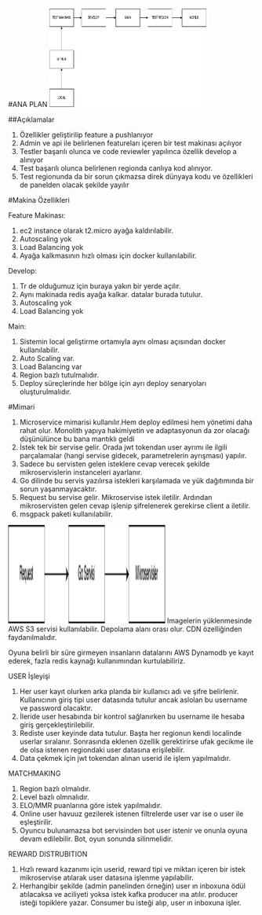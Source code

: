 #ANA PLAN
<img src="images/ana_isleyis.png" width="320" height="200">

##Açıklamalar
1. Özellikler geliştirilip feature a pushlanıyor
2. Admin ve api ile belirlenen featureları içeren bir test makinası açılıyor
3. Testler başarılı olunca ve code reviewler yapılınca özellik develop a alınıyor
4. Test başarılı olunca belirlenen regionda canlıya kod alınıyor.
5. Test regionunda da bir sorun çıkmazsa direk dünyaya kodu ve özellikleri de panelden olacak şekilde yayılır


#Makina Özellikleri

Feature Makinası: 
1. ec2 instance olarak t2.micro ayağa kaldırılabilir.
2. Autoscaling yok
3. Load Balancing yok
4. Ayağa kalkmasının hızlı olması için docker kullanılabilir.

Develop:
1. Tr de olduğumuz için buraya yakın bir yerde açılır.
2. Aynı makinada redis ayağa kalkar. datalar burada tutulur.
3. Autoscaling yok
4. Load Balancing yok

Main: 
1. Sistemin local geliştirme ortamıyla aynı olması açısından docker kullanılabilir.
2. Auto Scaling var.
3. Load Balancing var
4. Region bazlı tutulmalıdır.
5. Deploy süreçlerinde her bölge için ayrı deploy senaryoları oluşturulmalıdır.


#Mimari
1. Microservice mimarisi kullanılır.Hem deploy edilmesi hem yönetimi daha rahat olur. Monolith yapıya hakimiyetin ve adaptasyonun da zor olacağı düşünülünce bu bana mantıklı geldi
2. İstek tek bir servise gelir. Orada jwt tokendan user ayrımı ile ilgili parçalamalar (hangi servise gidecek, parametrelerin ayrışması) yapılır. 
3. Sadece bu servisten gelen isteklere cevap verecek şekilde mikroservislerin instanceleri ayarlanır.
4. Go dilinde bu servis yazılırsa istekleri karşılamada ve yük dağıtımında bir sorun yaşanmayacaktır.
5. Request bu servise gelir. Mikroservise istek iletilir. Ardından mikroservisten gelen cevap işlenip şifrelenerek gerekirse client a iletilir.
6. msgpack paketi kullanılabilir.

<img src="images/ana_plan.png" width="320" height="200">
Imagelerin yüklenmesinde AWS S3 servisi kullanılabilir. Depolama alanı orası olur. CDN özelliğinden faydanılmalıdır.

Oyuna belirli bir süre girmeyen insanların datalarını AWS Dynamodb ye kayıt ederek, fazla redis kaynağı kullanımından kurtulabiliriz.

USER İşleyişi
1. Her user kayıt olurken arka planda bir kullanıcı adı ve şifre belirlenir. Kullanıcının giriş tipi user datasında tutulur ancak aslolan bu username ve password olacaktır.
2. İleride user hesabında bir kontrol sağlanırken bu username ile hesaba giriş gerçekleştirilebilir.
3. Rediste user keyinde data tutulur. Başta her regionun kendi localinde userlar sıralanır. Sonrasında eklenen özellik gerektirirse ufak gecikme ile de olsa istenen regiondaki user datasına erişilebilir.
4. Data çekmek için jwt tokendan alınan userid ile işlem yapılmalıdır.

MATCHMAKING
1. Region bazlı olmalıdır.
2. Level bazlı olmnalıdır.
3. ELO/MMR puanlarına göre istek yapılmalıdır.
4. Online user havuuz gezilerek istenen filtrelerde user var ise o user ile eşleştirilir. 
5. Oyuncu bulunamazsa bot servisinden bot user istenir ve onunla oyuna devam edilebilir. Bot, oyun sonunda silinmelidir.

REWARD DISTRUBITION
1. Hızlı reward kazanımı için userid, reward tipi ve miktarı içeren bir istek mikroservise atılarak user datasına işlenme yapılabilir.
2. Herhangibir şekilde (admin panelinden örneğin) user ın inboxuna ödül atılacaksa ve aciliyeti yoksa istek kafka producer ına atılır. producer isteği topiklere yazar. Consumer bu isteği alıp, user ın inboxuna işler.



